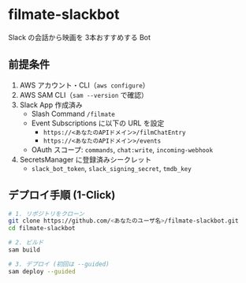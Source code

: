 # filmate-slackbot

Slack の会話から映画を 3本おすすめする Bot

## 前提条件

1. AWS アカウント・CLI（`aws configure`）  
2. AWS SAM CLI（`sam --version` で確認）  
3. Slack App 作成済み  
   - Slash Command `/filmate`  
   - Event Subscriptions に以下の URL を設定  
     - `https://<あなたのAPIドメイン>/filmChatEntry`  
     - `https://<あなたのAPIドメイン>/events`  
   - OAuth スコープ: `commands`, `chat:write`, `incoming-webhook`  
4. SecretsManager に登録済みシークレット  
   - `slack_bot_token`, `slack_signing_secret`, `tmdb_key`

## デプロイ手順 (1-Click)

```bash
# 1. リポジトリをクローン
git clone https://github.com/<あなたのユーザ名>/filmate-slackbot.git
cd filmate-slackbot

# 2. ビルド
sam build

# 3. デプロイ (初回は --guided)
sam deploy --guided